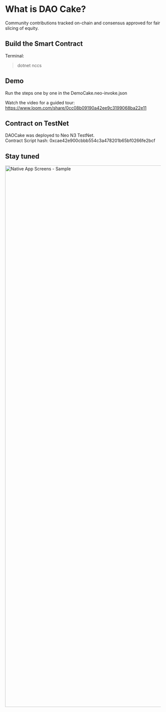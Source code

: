 # What is DAO Cake?

Community contributions tracked on-chain and consensus approved for fair slicing of equity.


## Build the Smart Contract

Terminal:
> dotnet nccs


## Demo

Run the steps one by one in the DemoCake.neo-invoke.json

Watch the video for a guided tour: https://www.loom.com/share/0cc08b09190a42ee9c3199068ba22e11


## Contract on TestNet

DAOCake was deployed to Neo N3 TestNet.  
Contract Script hash: 0xcae42e900cbbb554c3a478201b65bf0266fe2bcf


## Stay tuned

<img width="1745" alt="Native App Screens - Sample" src="https://user-images.githubusercontent.com/42083185/167973450-19108603-af70-4901-b938-d2fbfc772d8d.png">
